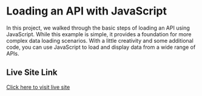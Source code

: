 ﻿# Loading an API with JavaScript
In this project, we walked through the basic steps of loading an API using JavaScript. While this example is simple, it provides a foundation for more complex data loading scenarios. With a little creativity and some additional code, you can use JavaScript to load and display data from a wide range of APIs.

## Live Site Link

[Click here to visit live site](https://phones-hunter-js.netlify.app/)
